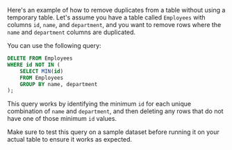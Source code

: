 Here's an example of how to remove duplicates from a table without using a temporary table. Let's assume you have a table called `Employees` with columns `id`, `name`, and `department`, and you want to remove rows where the `name` and `department` columns are duplicated.

You can use the following query:

```sql
DELETE FROM Employees
WHERE id NOT IN (
    SELECT MIN(id)
    FROM Employees
    GROUP BY name, department
);
```

This query works by identifying the minimum `id` for each unique combination of `name` and `department`, and then deleting any rows that do not have one of those minimum `id` values.

Make sure to test this query on a sample dataset before running it on your actual table to ensure it works as expected. 